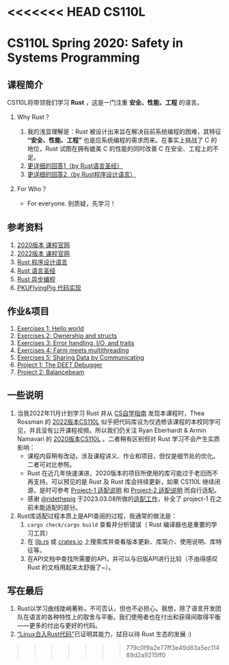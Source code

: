 <<<<<<< HEAD
CS110L
=======
# CS110L Spring 2020: Safety in Systems Programming

## 课程简介
CS110L将带领我们学习 **Rust** ，这是一门注重 **安全、性能、工程** 的语言。

1. Why Rust？
    1. 我的浅显理解是：Rust 被设计出来旨在解决目前系统编程的困难，其特征 **“安全、性能、工程”** 也是应系统编程的需求而来。在事实上挑战了 C 的地位，Rust 试图在拥有媲美 C 的性能的同时改善 C 在安全、工程上的不足。
    2. [更详细的回答1（by Rust语言圣经）](https://course.rs/into-rust.html)
    3. [更详细的回答2（by Rust程序设计语言）](https://doc.rust-lang.org/stable/book/foreword.html)

2. For Who？
    + For everyone. 别质疑，先学习！

## 参考资料
1. [2020版本 课程官网](https://reberhardt.com/cs110l/spring-2020/)
2. [2022版本 课程官网](https://web.stanford.edu/class/cs110l/)
3. [Rust 程序设计语言](https://rustwiki.org/zh-CN/book/title-page.html)
4. [Rust 语言圣经](https://course.rs/about-book.html)
5. [Rust 异步编程](https://huangjj27.github.io/async-book/index.html)
6. [PKUFlyingPig 代码实现](https://github.com/PKUFlyingPig/CS110L)

## 作业&项目
1. [Exercises 1: Hello world](https://github.com/fung-hwang/CS110L-2020spr/tree/main/week1)
2. [Exercises 2: Ownership and structs](https://github.com/fung-hwang/CS110L-2020spr/tree/main/week2)
3. [Exercises 3: Error handling, I/O, and traits](https://github.com/fung-hwang/CS110L-2020spr/tree/main/week3)
4. [Exercises 4: Farm meets multithreading](https://github.com/fung-hwang/CS110L-2020spr/tree/main/week5)
5. [Exercises 5: Sharing Data by Communicating](https://github.com/fung-hwang/CS110L-2020spr/tree/main/week6)
6. [Project 1: The DEET Debugger](https://github.com/fung-hwang/CS110L-2020spr/tree/main/proj-1)
7. [Project 2: Balancebeam](https://github.com/fung-hwang/CS110L-2020spr/tree/main/proj-2)

## 一些说明
1. 当我2022年11月计划学习 Rust 并从 [CS自学指南](https://csdiy.wiki/) 发现本课程时，Thea Rossman 的 [2022版本CS110L](https://web.stanford.edu/class/cs110l/assignments/week-1-exercises/) 似乎把代码库设为仅选修该课程的本校同学可见，并且没有公开课程视频。所以我们仍关注 Ryan Eberhardt & Armin Namavari 的 [2020版本CS110L](https://reberhardt.com/cs110l/spring-2020/) 。二者稍有区别但对 Rust 学习不会产生实质影响：
    + 课程内容稍有改动，涉及课程讲义、作业和项目，但仅是细节处的优化。二者可对比参照。
    + Rust 在近几年快速演进，2020版本的项目所使用的库可能过于老旧而不再支持。可以预见的是 Rust 及 Rust 库会持续更新，如果 CS110L 继续闭源，是时可参考 [Project-1 适配说明](https://github.com/fung-hwang/CS110L-2020spr/blob/main/proj-1/README.md) 和 [Project-2 适配说明](https://github.com/fung-hwang/CS110L-2020spr/blob/main/proj-2/README.md) 而自行适配。
    + 感谢 [@ridethepig](https://github.com/ridethepig) 于2023.03.08所做的[适配工作](https://github.com/fung-hwang/CS110L-2020spr/pull/2)，补全了 project-1 在之前未能适配的部分。
2. Rust库适配过程本质上是API查阅的过程，我通常的做法是：
    1. `cargo check/cargo build` 查看并分析错误（ Rust 编译器也是重要的学习工具）
    2. 在 [lib.rs](lib.rs) 或 [crates.io](crates.io) 上搜索库并查看版本更新、库简介、使用说明、库特征等。
    3. 在API文档中查找所需要的API，并可以与旧版API进行比较（不由得感叹 Rust 的文档用起来太舒服了~）。

## 写在最后
1. Rust以学习曲线陡峭著称，不可否认，但也不必担心。我想，除了语言开发团队在语言的各种特性上的取舍与平衡，我们使用者也在付出和获得间取得平衡——更多的付出与更好的代码。
2. [“Linux合入Rust代码”](https://en.wikipedia.org/wiki/Rust_for_Linux)已证明其能力，拭目以待 Rust 生态的发展 :)

>>>>>>> 779c0f9a2e77ff3e49d83a5ec11489d2a9215ff0
